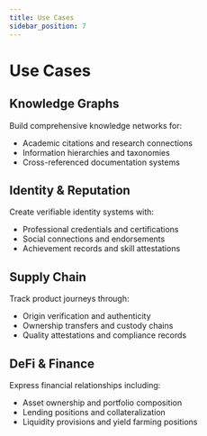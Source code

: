```yaml
---
title: Use Cases
sidebar_position: 7
---
```


# Use Cases

## Knowledge Graphs

Build comprehensive knowledge networks for:
- Academic citations and research connections
- Information hierarchies and taxonomies
- Cross-referenced documentation systems

## Identity & Reputation

Create verifiable identity systems with:
- Professional credentials and certifications
- Social connections and endorsements
- Achievement records and skill attestations

## Supply Chain

Track product journeys through:
- Origin verification and authenticity
- Ownership transfers and custody chains
- Quality attestations and compliance records

## DeFi & Finance

Express financial relationships including:
- Asset ownership and portfolio composition
- Lending positions and collateralization
- Liquidity provisions and yield farming positions
